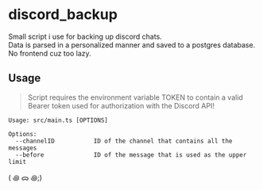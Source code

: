 # discord_backup

Small script i use for backing up discord chats.<br/>
Data is parsed in a personalized manner and saved to a postgres database.<br/>
No frontend cuz too lazy.

## Usage

> Script requires the environment variable TOKEN to contain a valid Bearer token used for authorization with the Discord API!

```
Usage: src/main.ts [OPTIONS]

Options:
  --channelID           ID of the channel that contains all the messages
  --before              ID of the message that is used as the upper limit
```
  
( ꩜ ᯅ ꩜;)
